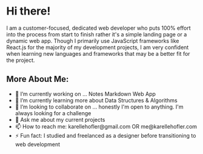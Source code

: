<h1>Hi there!</h1>
I am a customer-focused, dedicated web developer who puts 100% effort into the process from start to finish rather it's a simple landing page or a dynamic web app. Though I primarily use JavaScript frameworks like React.js for the majority of my development projects, I am very confident when learning new languages and frameworks that may be a better fit for the project.

<h2>More About Me: </h2>
<ul>
<li> 🔭 I’m currently working on ... Notes Markdown Web App</li>
<li> 🌱 I’m currently learning more about Data Structures & Algorithms</li>
<li> 👯 I’m looking to collaborate on ... honestly I'm open to anything. I'm always looking for a challenge</li>
<li> 💬 Ask me about my current projects</li>
<li>📫 How to reach me: karellehofler@gmail.com OR me@karellehofler.com</li>
<li>⚡ Fun fact: I studied and freelanced as a designer before transitioning to web development</li>
</ul>
<!--
**karellehofler/karellehofler** is a ✨ _special_ ✨ repository because its `README.md` (this file) appears on your GitHub profile.

Here are some ideas to get you started:

- 🔭 I’m currently working on ...
- 🌱 I’m currently learning ...
- 👯 I’m looking to collaborate on ...
- 🤔 I’m looking for help with ...
- 💬 Ask me about ...
- 📫 How to reach me: ...
- 😄 Pronouns: ...
- ⚡ Fun fact: ...
-->

